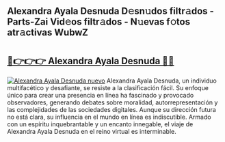 ## Alexandra Ayala Desnuda D𝚎sn𝚞dos filtr𝚊dos - Parts-Zai Vid𝚎os filtr𝚊dos - N𝚞evas f𝚘tos atr𝚊ctivas WubwZ

# <h2><a href="http://mbdc0v.tromn.icu/?c=Alexandra+Ayala+Desnuda">🔗👉👉👉 Alexandra Ayala Desnuda 🔗🔗</a></h2>

[![Alexandra Ayala Desnuda nuevo](https://i.imgur.com/pEAQMta.gif)](http://mbdc0v.tromn.icu/?c=Alexandra+Ayala+Desnuda)
Alexandra Ayala Desnuda, un individuo multifacético y desafiante, se resiste a la clasificación fácil. Su enfoque único para crear una presencia en línea ha fascinado y provocado observadores, generando debates sobre moralidad, autorrepresentación y las complejidades de las sociedades digitales. Aunque su dirección futura no está clara, su influencia en el mundo en línea es indiscutible. Armado con un espíritu inquebrantable y un encanto innegable, el viaje de Alexandra Ayala Desnuda en el reino virtual es interminable.
